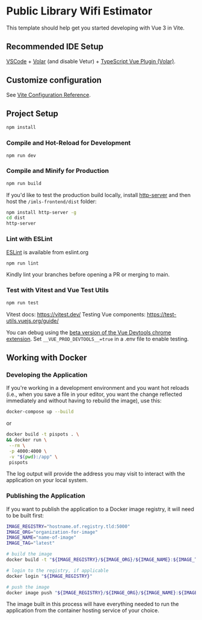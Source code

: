 # Public Library Wifi Estimator

This template should help get you started developing with Vue 3 in Vite.

## Recommended IDE Setup

[VSCode](https://code.visualstudio.com/) +
[Volar](https://marketplace.visualstudio.com/items?itemName=johnsoncodehk.volar)
(and disable Vetur) +
[TypeScript Vue Plugin (Volar)](https://marketplace.visualstudio.com/items?itemName=johnsoncodehk.vscode-typescript-vue-plugin).

## Customize configuration

See [Vite Configuration Reference](https://vitejs.dev/config/).

## Project Setup

```sh
npm install
```

### Compile and Hot-Reload for Development

```sh
npm run dev
```

### Compile and Minify for Production

```sh
npm run build
```

If you'd like to test the production build locally, install
[http-server](https://www.npmjs.com/package/http-server_)
and then host the `/imls-frontend/dist` folder:

```sh
npm install http-server -g
cd dist
http-server
```

### Lint with ESLint

[ESLint](https://eslint.org/) is available from eslint.org

```sh
npm run lint
```

Kindly lint your branches before opening a PR or merging to main.

### Test with Vitest and Vue Test Utils

```sh
npm run test
```

Vitest docs: <https://vitest.dev/>
Testing Vue components: <https://test-utils.vuejs.org/guide/>

You can debug using the
[beta version of the Vue Devtools chrome extension](https://chrome.google.com/webstore/detail/vuejs-devtools/ljjemllljcmogpfapbkkighbhhppjdbg).
Set `__VUE_PROD_DEVTOOLS__=true` in a .env file to enable testing.

## Working with Docker

### Developing the Application

If you're working in a development environment and you want hot reloads
(i.e., when you save a file in your editor, you want the change reflected
immediately and without having to rebuild the image), use this:

```sh
docker-compose up --build
```

or

```sh
docker build -t pispots . \
&& docker run \
 --rm \
 -p 4000:4000 \
 -v "$(pwd):/app" \
 pispots
 ````

 The log output will provide the address you may visit to interact
 with the application on your local system.

 ### Publishing the Application

 If you want to publish the application to a Docker image registry,
 it will need to be built first:

 ```sh
IMAGE_REGISTRY="hostname.of.registry.tld:5000"
IMAGE_ORG="organization-for-image"
IMAGE_NAME="name-of-image"
IMAGE_TAG="latest"

# build the image
docker build -t "${IMAGE_REGISTRY}/${IMAGE_ORG}/${IMAGE_NAME}:${IMAGE_TAG}" .

# login to the registry, if applicable
docker login "${IMAGE_REGISTRY}"

# push the image
docker image push "${IMAGE_REGISTRY}/${IMAGE_ORG}/${IMAGE_NAME}:${IMAGE_TAG}" 
```

The image built in this process will have everything needed to run the
application from the container hosting service of your choice.

